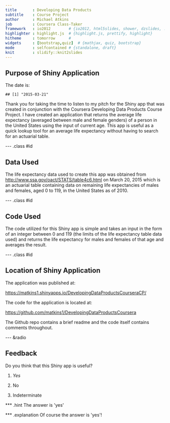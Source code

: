 ```yaml
---
title       : Developing Data Products
subtitle    : Course Project
author      : Michael Atkins
job         : Coursera Class-Taker
framework   : io2012        # {io2012, html5slides, shower, dzslides, ...}
highlighter : highlight.js  # {highlight.js, prettify, highlight}
hitheme     : tomorrow      # 
widgets     : [bootstrap,quiz]  # {mathjax, quiz, bootstrap}
mode        : selfcontained # {standalone, draft}
knit        : slidify::knit2slides
---
```


## Purpose of Shiny Application
The date is:

```
## [1] "2015-03-21"
```

Thank you for taking the time to listen to my pitch for the Shiny app that was created in conjunction with the Coursera Developing Data Products Course Project. I have created an application that returns the average life expectancy (averaged between male and female genders) of a person in the United States using the input of current age. This app is useful as a quick lookup tool for an average life expectancy without having to search for an actuarial table.

--- .class #id 

## Data Used

The life expectancy data used to create this app was obtained from http://www.ssa.gov/oact/STATS/table4c6.html on March 20, 2015 which is an actuarial table containing data on remaining life expectancies of males and females, aged 0 to 119, in the United States as of 2010.

--- .class #id 

## Code Used

The code utilized for this Shiny app is simple and takes an input in the form of an integer between 0 and 119 (the limits of the life expectancy table data used) and returns the life expectancy for males and females of that age and averages the result. 

--- .class #id 

## Location of Shiny Application

The application was published at: 

https://matkins1.shinyapps.io/DevelopingDataProductsCourseraCP/

The code for the application is located at:

https://github.com/matkins1/DevelopingDataProductsCoursera

The Github repo contains a brief readme and the code itself contains comments throughout.

--- &radio
## Feedback 

Do you think that this Shiny app is useful?

1. _Yes_

2. No

3. Indeterminate

*** .hint
The answer is 'yes'

*** .explanation
Of course the answer is 'yes'!
